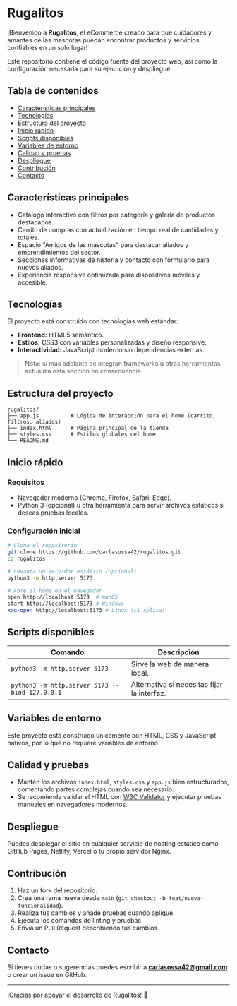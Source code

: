# Rugalitos

¡Bienvenido a **Rugalitos**, el eCommerce creado para que cuidadores y amantes de las mascotas puedan encontrar productos y servicios confiables en un solo lugar!

Este repositorio contiene el código fuente del proyecto web, así como la configuración necesaria para su ejecución y despliegue.

## Tabla de contenidos

- [Características principales](#características-principales)
- [Tecnologías](#tecnologías)
- [Estructura del proyecto](#estructura-del-proyecto)
- [Inicio rápido](#inicio-rápido)
- [Scripts disponibles](#scripts-disponibles)
- [Variables de entorno](#variables-de-entorno)
- [Calidad y pruebas](#calidad-y-pruebas)
- [Despliegue](#despliegue)
- [Contribución](#contribución)
- [Contacto](#contacto)

## Características principales

- Catálogo interactivo con filtros por categoría y galería de productos destacados.
- Carrito de compras con actualización en tiempo real de cantidades y totales.
- Espacio "Amigos de las mascotas" para destacar aliados y emprendimientos del sector.
- Secciones informativas de historia y contacto con formulario para nuevos aliados.
- Experiencia responsive optimizada para dispositivos móviles y accesible.

## Tecnologías

El proyecto está construido con tecnologías web estándar:

- **Frontend:** HTML5 semántico.
- **Estilos:** CSS3 con variables personalizadas y diseño responsive.
- **Interactividad:** JavaScript moderno sin dependencias externas.

> Nota: si más adelante se integran frameworks u otras herramientas, actualiza esta sección en consecuencia.

## Estructura del proyecto

```text
rugalitos/
├── app.js          # Lógica de interacción para el home (carrito, filtros, aliados)
├── index.html      # Página principal de la tienda
├── styles.css      # Estilos globales del home
└── README.md
```

## Inicio rápido

### Requisitos

- Navegador moderno (Chrome, Firefox, Safari, Edge).
- Python 3 (opcional) u otra herramienta para servir archivos estáticos si deseas pruebas locales.

### Configuración inicial

```bash
# Clona el repositorio
git clone https://github.com/carlasossa42/rugalitos.git
cd rugalitos

# Levanta un servidor estático (opcional)
python3 -m http.server 5173

# Abre el home en el navegador
open http://localhost:5173  # macOS
start http://localhost:5173 # Windows
xdg-open http://localhost:5173 # Linux (si aplica)
```

## Scripts disponibles

| Comando | Descripción |
|---------|-------------|
| `python3 -m http.server 5173` | Sirve la web de manera local. |
| `python3 -m http.server 5173 --bind 127.0.0.1` | Alternativa si necesitas fijar la interfaz. |

## Variables de entorno

Este proyecto está construido únicamente con HTML, CSS y JavaScript nativos, por lo que no requiere variables de entorno.

## Calidad y pruebas

- Mantén los archivos `index.html`, `styles.css` y `app.js` bien estructurados, comentando partes complejas cuando sea necesario.
- Se recomienda validar el HTML con [W3C Validator](https://validator.w3.org/) y ejecutar pruebas manuales en navegadores modernos.

## Despliegue

Puedes desplegar el sitio en cualquier servicio de hosting estático como GitHub Pages, Netlify, Vercel o tu propio servidor Nginx.

## Contribución

1. Haz un fork del repositorio.
2. Crea una rama nueva desde `main` (`git checkout -b feat/nueva-funcionalidad`).
3. Realiza tus cambios y añade pruebas cuando aplique.
4. Ejecuta los comandos de linting y pruebas.
5. Envía un Pull Request describiendo tus cambios.

## Contacto

Si tienes dudas o sugerencias puedes escribir a **carlasossa42@gmail.com** o crear un issue en GitHub.

---

¡Gracias por apoyar el desarrollo de Rugalitos! 🐾
